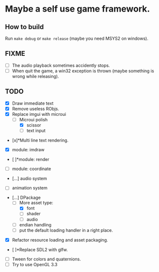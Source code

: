 # Maybe a self use game framework.

## How to build
Run `make debug` or `make release` (maybe you need MSYS2 on windows).

## FIXME
- [ ] The audio playback sometimes accidently stops.
- [ ] When quit the game, a win32 exception is thrown (maybe something is wrong while releasing).

## TODO
- [x] Draw immediate text
- [x] Remove useless RObjs.
- [x] Replace imgui with microui
    - [ ] Microui polish
        - [x] scissor
        - [ ] text input
- [x]*Multi line text rendering.

- [x] module: imdraw
- [ ]*module: render
- [ ] module: coordinate
- [...] audio system
- [ ] animation system

- [...] DPackage
    - [ ] More asset type: 
        - [x] font
        - [ ] shader
        - [ ] audio
    - [ ] endian handling
    - [ ] put the default loading handler in a right place.

- [x] Refactor resource loading and asset packaging.
- [ ]*Replace SDL2 with glfw.

- [ ] Tween for colors and quaternions.
- [ ] Try to use OpenGL 3.3